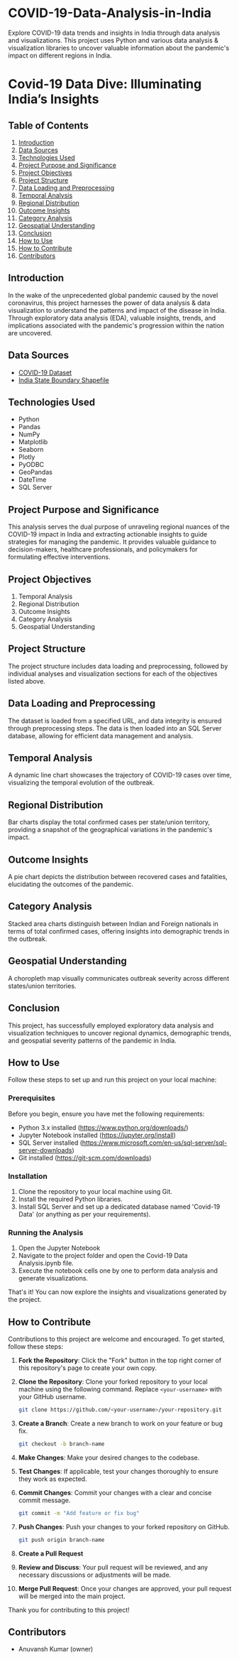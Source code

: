 # COVID-19-Data-Analysis-in-India
Explore COVID-19 data trends and insights in India through data analysis and visualizations. This project uses Python and various data analysis & visualization libraries to uncover valuable information about the pandemic's impact on different regions in India.
# Covid-19 Data Dive: Illuminating India’s Insights

## Table of Contents
1. [Introduction](#introduction)
2. [Data Sources](#data-sources)
3. [Technologies Used](#technologies-used)
4. [Project Purpose and Significance](#project-purpose-and-significance)
5. [Project Objectives](#project-objectives)
6. [Project Structure](#project-structure)
7. [Data Loading and Preprocessing](#data-loading-and-preprocessing)
8. [Temporal Analysis](#temporal-analysis)
9. [Regional Distribution](#regional-distribution)
10. [Outcome Insights](#outcome-insights)
11. [Category Analysis](#category-analysis)
12. [Geospatial Understanding](#geospatial-understanding)
13. [Conclusion](#conclusion)
14. [How to Use](#how-to-use)
15. [How to Contribute](#how-to-contribute)
16. [Contributors](#contributors)


## Introduction

In the wake of the unprecedented global pandemic caused by the novel coronavirus, this project harnesses the power of data analysis & data visualization to understand the patterns and impact of the disease in India. Through exploratory data analysis (EDA), valuable insights, trends, and implications associated with the pandemic's progression within the nation are uncovered.

## Data Sources

- [COVID-19 Dataset](https://github.com/abhisarahuja/Covid-19-Data-Analysis-Project-Using-Python-And-Tableau/blob/main/covid_19_india.csv)
- [India State Boundary Shapefile](https://drive.google.com/file/d/1Ib89r1HiUGrPtuPn5pXKhfZYdpLu1TOt/view?usp=sharing)

## Technologies Used

- Python
- Pandas
- NumPy
- Matplotlib
- Seaborn
- Plotly
- PyODBC
- GeoPandas
- DateTime
- SQL Server

## Project Purpose and Significance

This analysis serves the dual purpose of unraveling regional nuances of the COVID-19 impact in India and extracting actionable insights to guide strategies for managing the pandemic. It provides valuable guidance to decision-makers, healthcare professionals, and policymakers for formulating effective interventions.

## Project Objectives

1. Temporal Analysis
2. Regional Distribution
3. Outcome Insights
4. Category Analysis
5. Geospatial Understanding

## Project Structure

The project structure includes data loading and preprocessing, followed by individual analyses and visualization sections for each of the objectives listed above.

## Data Loading and Preprocessing

The dataset is loaded from a specified URL, and data integrity is ensured through preprocessing steps. The data is then loaded into an SQL Server database, allowing for efficient data management and analysis.

## Temporal Analysis

A dynamic line chart showcases the trajectory of COVID-19 cases over time, visualizing the temporal evolution of the outbreak.

## Regional Distribution

Bar charts display the total confirmed cases per state/union territory, providing a snapshot of the geographical variations in the pandemic's impact.

## Outcome Insights

A pie chart depicts the distribution between recovered cases and fatalities, elucidating the outcomes of the pandemic.

## Category Analysis

Stacked area charts distinguish between Indian and Foreign nationals in terms of total confirmed cases, offering insights into demographic trends in the outbreak.

## Geospatial Understanding

A choropleth map visually communicates outbreak severity across different states/union territories.

## Conclusion

This project, has successfully employed exploratory data analysis and visualization techniques to uncover regional dynamics, demographic trends, and geospatial severity patterns of the pandemic in India.

## How to Use

Follow these steps to set up and run this project on your local machine:

### Prerequisites

Before you begin, ensure you have met the following requirements:
- Python 3.x installed (https://www.python.org/downloads/)
- Jupyter Notebook installed (https://jupyter.org/install)
- SQL Server installed (https://www.microsoft.com/en-us/sql-server/sql-server-downloads)
- Git installed (https://git-scm.com/downloads)

### Installation

1. Clone the repository to your local machine using Git.
2. Install the required Python libraries.
3. Install SQL Server and set up a dedicated database named 'Covid-19 Data' (or anything as per your requirements).

### Running the Analysis

1. Open the Jupyter Notebook
2. Navigate to the project folder and open the Covid-19 Data Analysis.ipynb file.
3. Execute the notebook cells one by one to perform data analysis and generate visualizations.

That's it! You can now explore the insights and visualizations generated by the project.

## How to Contribute

Contributions to this project are welcome and encouraged. To get started, follow these steps:

1. **Fork the Repository**: Click the "Fork" button in the top right corner of this repository's page to create your own copy.

2. **Clone the Repository**: Clone your forked repository to your local machine using the following command. Replace `<your-username>` with your GitHub username.

    ```bash
    git clone https://github.com/<your-username>/your-repository.git
    ```

3. **Create a Branch**: Create a new branch to work on your feature or bug fix.

    ```bash
    git checkout -b branch-name
    ```

4. **Make Changes**: Make your desired changes to the codebase.

5. **Test Changes**: If applicable, test your changes thoroughly to ensure they work as expected.

6. **Commit Changes**: Commit your changes with a clear and concise commit message.

    ```bash
    git commit -m "Add feature or fix bug"
    ```

7. **Push Changes**: Push your changes to your forked repository on GitHub.

    ```bash
    git push origin branch-name
    ```

8. **Create a Pull Request**

9. **Review and Discuss**: Your pull request will be reviewed, and any necessary discussions or adjustments will be made.

10. **Merge Pull Request**: Once your changes are approved, your pull request will be merged into the main project.

Thank you for contributing to this project!

## Contributors

- Anuvansh Kumar (owner)
